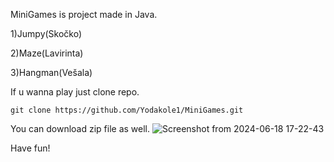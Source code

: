 MiniGames is project made in Java.


1)Jumpy(Skočko)

2)Maze(Lavirinta)

3)Hangman(Vešala)


If u wanna play just clone repo.
```
git clone https://github.com/Yodakole1/MiniGames.git
```

You can download zip file as well.
![Screenshot from 2024-06-18 17-22-43](https://github.com/Yodakole1/MiniGames/assets/119262845/99191160-bc80-4094-92a5-9634a9ac2d89)

Have fun!
